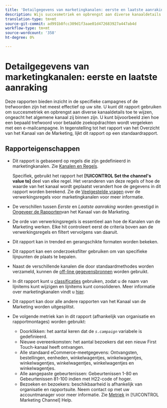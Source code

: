 ```yaml
---
title: 'Detailgegevens van marketingkanalen: eerste en laatste aanraking'
description: Wijs succesmetriek en opbrengst aan diverse kanaaldetails toe ongeacht het algemene kanaal zij binnen zijn.
translation-type: tm+mt
source-git-commit: ad991b8fcc309d1f3aae01d472683927a447ab4d
workflow-type: tm+mt
source-wordcount: '358'
ht-degree: 0%

---
```



# Detailgegevens van marketingkanalen: eerste en laatste aanraking

Deze rapporten bieden inzicht in de specifieke campagnes of de trefwoorden zijn het meest effectief op uw site. U kunt dit rapport gebruiken om succesmetriek en opbrengst aan diverse kanaaldetails toe te wijzen, ongeacht het algemene kanaal zij binnen zijn. U kunt bijvoorbeeld zien hoe een bepaald trefwoord voor betaalde zoekopdrachten wordt vergeleken met een e-mailcampagne. In tegenstelling tot het rapport van het Overzicht van het Kanaal van de Marketing, lijkt dit rapport op een standaardrapport.

## Rapporteigenschappen

* Dit rapport is gebaseerd op regels die zijn gedefinieerd in marketingkanalen. Zie [Kanalen en Regels](/help/components/c-marketing-channels/c-channels.md).

   Specifiek, gebruikt het rapport het **[!UICONTROL Set the channel's value to]** deel van elke regel. Het veranderen van deze regels of hoe de waarde van het kanaal wordt geplaatst verandert hoe de gegevens in dit rapport worden berekend. Zie de [Veelgestelde vragen](/help/components/c-marketing-channels/c-faq.md) over de verwerkingsregels voor marketingkanalen voor meer informatie.

* De verschillen tussen *Eerste* en *Laatste aanraking* worden gevestigd in [Ongeveer de Rapporten](/help/components/c-marketing-channels/analyze-mc.md)van het Kanaal van de Marketing.

* De orde van verwerkingsregels is essentieel aan hoe de Kanalen van de Marketing werken. Elke hit controleert eerst de criteria boven aan de verwerkingsregels en filtert vervolgens van daaruit.
* Dit rapport kan in trended en gerangschikte formaten worden bekeken.
* Dit rapport kan een onderzoeksfilter gebruiken om van specifieke lijnpunten de plaats te bepalen.
* Naast de verschillende kanalen die door standaardmethodes worden verzameld, kunnen de [off-line gegevensbronnen](/help/components/c-marketing-channels/c-getting-started-mchannel.md) worden gebruikt.
* In dit rapport kunt u [classificaties](/help/components/c-classifications2/c-classifications.md) gebruiken, zodat u de naam van lijnitems kunt wijzigen en lijnitems kunt consolideren. Meer informatie over marketingkanalen vindt u [hier](/help/components/c-marketing-channels/classifictions-mchannel.md).

* Dit rapport kan door alle andere rapporten van het Kanaal van de Marketing worden uitgesplitst.
* De volgende metriek kan in dit rapport (afhankelijk van organisatie en rapportmontages) worden gebruikt:
   * Doorklikken: het aantal keren dat de *`s.campaign`* variabele is gedefinieerd.
   * Nieuwe overeenkomsten: het aantal bezoekers dat een nieuw First Touch-kanaal heeft ontvangen.
   * Alle standaard eCommerce-meetgegevens: Ontvangsten, bestellingen, eenheden, winkelwagentjes, winkelwagentjes, winkelwagentjes, winkelwagentjes, winkelwagentjes en winkelwagentjes.
   * Alle aangepaste gebeurtenissen: Gebeurtenissen 1-80 en Gebeurtenissen 81-100 indien met H22-code of hoger.
   * Bezoeken en bezoekers: beschikbaarheid is afhankelijk van organisatie en rapportsuite. Neem contact op met uw accountmanager voor meer informatie.
   Zie [Metriek](/help/components/c-marketing-channels/c-rules.md) in [!UICONTROL Marketing Channel] Help.
